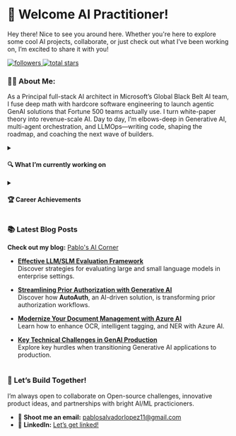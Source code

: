 # 👋 **Welcome AI Practitioner!**

Hey there! Nice to see you around here. Whether you're here to explore some cool AI projects, collaborate, or just check out what I’ve been working on, I’m excited to share it with you!

<p align="left">
  <!-- Followers Badge -->
  <a href="https://github.com/pablosalvador10?tab=followers">
    <img alt="followers" title="Follow me on GitHub" src="https://img.shields.io/github/followers/pablosalvador10?color=236ad3&label=Follow&style=for-the-badge"/>
  </a>
  <!-- Stars Badge -->
  <a href="https://github.com/pablosalvador10?tab=repositories&sort=stargazers">
    <img alt="total stars" title="Total stars on GitHub" src="https://img.shields.io/github/stars/pablosalvador10?color=55960c&style=for-the-badge"/>
  </a>
</p>



### 👨‍💻 **About Me:**  
As a Principal full-stack AI architect in Microsoft’s Global Black Belt AI team, I fuse deep math with hardcore software engineering to launch agentic GenAI solutions that Fortune 500 teams actually use. I turn white-paper theory into revenue-scale AI. Day to day, I’m elbows-deep in Generative AI, multi-agent orchestration, and LLMOps—writing code, shaping the roadmap, and coaching the next wave of builders.

<details>
  <summary><h4>🔍 What I’m currently working on</h4></summary>
  
  - **Complex Agent-Human Interaction:** Diving deep into the intricate dynamics of how automated agents and humans interact, aiming to enhance the synergy between users and AI-driven systems for optimized outcomes.
  - **Multi-Agent Architectures:** Designing and implementing multi-agent architectures to solve real-world problems, focusing on the integration and coordination of various agents. These architectures are being tailored for practical application in industries and are being integrated into the market alongside small language models (SLMs) for domain-specific knowledge.
  - **Reinforcement Learning Techniques:** Actively exploring and mastering various reinforcement learning strategies, particularly through DPO, focusing on fine-tuning SLMs that can adapt and excel in a myriad of environments and domain-specific scenarios.
  - **Large Language Models (LLM) Evaluation:** Engaged in the systematic evaluation of Large Language Models, understanding their strengths, limitations, and potential, with particular emphasis on real-world applications and implications.
  - **Latent Diffusion Algorithms:** Delving into the intricacies of latent diffusion algorithms, studying their efficiency, scalability, and performance, with an eye toward harnessing these powerful tools for robust and reliable AI solutions.
</details>

<details>
  <summary><h4>🏆 Career Achievements</h4></summary>
  - **HLS Ignited Accelerator** — Founded & led program delivering **8 GenAI solutions** (doc ingestion, clinical-trial matching, RCM optimization), touching **M+ patients/members**.  
  - **AutoAuth Multi-Agent Framework Prior Auth** — **TAT ↓ 70 %**, accuracy ↑ 4 %.  
  - **RTAgent** — Sub-600 ms streaming voice Agentic AI.
  - Adjunct instructor, **Northwestern MSAI**—teaching Agentic RAG & LLMOps.
  - Established and led an MLOps practice, deploying both real-time and batch ML solutions globally at [Concentrix](https://fortune.com/company/concentrix/fortune500/) consulting services.
  - Principal author and designer of the MLOps accelerator framework at [Levi's & Co Tech](https://www.fortune.com/company/levi-strauss/fortune500/).
  - Co-authored, developed, and engineered a set of Python SDKs at Levi's & Co Tech, simplifying ML model integration into software for large DS organizations.
  - Designed a state-of-the-art product classification and embedding generation system using advanced Computer Vision algorithms.
  - Led multiple algorithms to production-grade ML systems within Fortune 500 enterprises during my consulting stage at Concentrix, from concept to deployment.
</details>

### 📚 Latest Blog Posts 

**Check out my blog:** [Pablo's AI Corner](https://pabloaicorner.hashnode.dev/)

- [**Effective LLM/SLM Evaluation Framework**](https://pabloaicorner.hashnode.dev/building-an-effective-enterprise-llmslm-evaluation-framework-key-strategies-and-tools)  
  Discover strategies for evaluating large and small language models in enterprise settings.

- [**Streamlining Prior Authorization with Generative AI**](https://pabloaicorner.hashnode.dev/streamlining-prior-authorization-with-generative-ai)  
  Discover how **AutoAuth**, an AI-driven solution, is transforming prior authorization workflows. 

- [**Modernize Your Document Management with Azure AI**](https://pabloaicorner.hashnode.dev/modernize-your-document-management-with-azure-ai-and-generative-ai-advance-ocr-intelligent-tagging-and-ner)  
  Learn how to enhance OCR, intelligent tagging, and NER with Azure AI.
  
- [**Key Technical Challenges in GenAI Production**](https://pabloaicorner.hashnode.dev/key-technical-challenges-while-transitioning-genai-applications-to-production)  
  Explore key hurdles when transitioning Generative AI applications to production.
  

# 

### 🚀 **Let’s Build Together!**

I’m always open to collaborate on Open-source challenges, innovative product ideas, and partnerships with bright AI/ML practicioners.

- 💌 **Shoot me an email:** [pablosalvadorlopez11@gmail.com](mailto:pablosalvadorlopez11@gmail.com)
- 🔗 **LinkedIn:** [Let’s get linked!](https://www.linkedin.com/in/pablosalvadorlopez/?locale=en_US)

